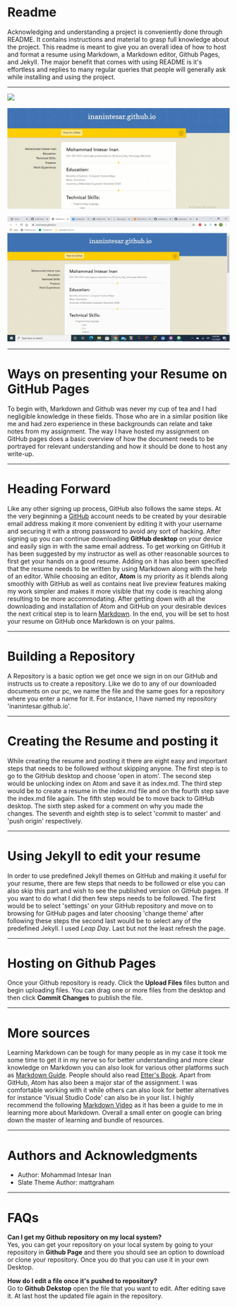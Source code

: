 # **Readme**
Acknowledging and understanding a project is conveniently done through README.
It contains instructions and material to grasp full knowledge about the project. This readme is meant to give you an overall idea of how to host and format a resume using Markdown, a Markdown editor, Github Pages, and Jekyll. The major benefit that comes with using README is it's effortless and replies to many regular queries that people will generally ask while installing and using  the project.  

---

![](https://media.giphy.com/media/emHFjFhg9Ha0wQjihU/giphy.gif)  

![resume_gif](resume-gif.GIF)  

![repo](testpic.png)


---


# Ways on presenting your Resume on GitHub Pages
To begin with, Markdown and Github was never my cup of tea and I had negligible knowledge in these fields. Those who are in a similar position like me and had zero experience in these backgrounds can relate and take notes from my assignment. The way I have hosted my assignment on GitHub pages does a basic overview of how the document needs to be portrayed for relevant understanding and how it should be done to host any write-up.

---
# Heading Forward
Like any other signing up process, GitHub also follows the same steps. At the very beginning a [GitHub](www.github.com) account needs to be created by your desirable email address making it more convenient by editing it with your username and securing it with a strong password to avoid any sort of hacking. After signing up you can continue downloading **GitHub desktop** on your device and easily sign in with the same email address. To get working on GitHub it has been suggested by my instructor as well as other reasonable sources to first get your hands on a good resume. Adding on it has also been specified that the resume needs to be written by using Markdown along with the help of an editor. While choosing an editor, **Atom** is my priority as it blends along smoothly with GitHub as well as contains neat live preview features making my work simpler and makes it more visible that my code is reaching along resulting to be more accommodating. After getting down with all the downloading and installation of Atom and GitHub on your desirable devices the next critical step is to learn [Markdown](https://www.markdowntutorial.com/). In the end, you will be set to host your resume on GitHub once Markdown is on your palms.  

---
# Building a Repository
A Repository is a basic option we get once we sign in on our GitHub and
instructs us to create a repository. Like we do to any of our downloaded
documents on our pc, we name the file and the same goes for a repository where you enter a name for it. For instance, I have named my repository 'inanintesar.github.io'.  

---
# Creating the Resume and posting it
While creating the resume and posting it there are eight easy and important
steps that needs to be followed without skipping anyone. The first step is to go to the GitHub desktop and choose 'open in atom'. The second step would be unlocking index on Atom and save it as index.md. The third step would be to create a resume in the index.md file and on the fourth step save the index.md file again. The fifth step would be to move back to GitHub desktop. The sixth step asked for a comment on why you made the changes. The seventh and eighth step is to select 'commit to master' and 'push origin' respectively.  

---
# Using Jekyll to edit your resume
In order to use predefined Jekyll themes on GitHub and making it useful for
your resume, there are few steps that needs to be followed or else you can also skip this part and wish to see the published version on GitHub pages. If you want to do what I did then few steps needs to be followed. The first would be to select 'settings' on your GitHub repository and move on to browsing for GitHub pages and later choosing 'change theme' after following these steps the second last would be to select any of the predefined Jekyll. I used *Leap Day*. Last but not the least refresh the page.  

---  
# Hosting on Github Pages  
Once your Github repository is ready. Click the **Upload Files** files button and begin uploading files. You can drag one or more files from the desktop and then click **Commit Changes** to publish the file.

---
# More sources
Learning Markdown can be tough for many people as in my case it took me some
time to get it in my nerve so for better understanding and more clear knowledge on Markdown you can also look for various other platforms such as [Markdown Guide](https://www.markdownguide.org/assets/markdown-guide-sample.pdf). People should also read [Etter's Book](file:///C:/Users/inani/DownloadsModern_Technical_Writing_An_Introduction_to_Software_Documentation_by_Andrew_Etter_z-lib.org%20(2)). Apart from GitHub, Atom has also been a major star of the assignment. I was comfortable working with it while others can also look for better alternatives for instance 'Visual Studio Code' can also be in your list. I highly recommend the following [Markdown Video](https://www.youtube.com/watch?v=ukJEPyKubzA) as it has been a guide to me in learning more about Markdown. Overall a small enter on google can bring down the master of learning and bundle of resources.

---
# Authors and Acknowledgments  
- Author: Mohammad Intesar Inan  
- Slate Theme Author: mattgraham

---
# FAQs  
 **Can I get my Github repository on my local system?**  
 Yes, you can get your repository on your local system by going to your repository in **Github Page** and there you should see an option to download or clone your repository. Once you do that you can use it in your own Desktop.

 **How do I edit a file once it's pushed to repository?**  
 Go to **Github Dekstop** open the file that you want to edit. After editing save it. At last host the updated file again in the repository.   
